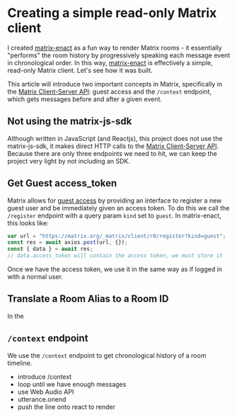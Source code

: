 # Creating a simple read-only Matrix client

I created [matrix-enact] as a fun way to render Matrix rooms - it essentially "performs" the room history by progressively speaking each message event in chronological order. In this way, [matrix-enact] is effectively a simple, read-only Matrix client. Let's see how it was built.

This article will introduce two important concepts in Matrix, specifically in the [Matrix Client-Server API]: guest access and the `/context` endpoint, which gets messages before and after a given event.

## Not using the matrix-js-sdk

Although written in JavaScript (and Reactjs), this project does not use the matrix-js-sdk, it makes direct HTTP calls to the [Matrix Client-Server API]. Because there are only three endpoints we need to hit, we can keep the project very light by not including an SDK.

## Get Guest access_token

Matrix allows for [guest access](https://matrix.org/docs/spec/client_server/latest.html#guest-access) by providing an interface to register a new guest user and be immediately given an access token. To do this we call the `/register` endpoint with a query param `kind` set to `guest`. In matrix-enact, this looks like:

```javascript
var url = "https://matrix.org/_matrix/client/r0/register?kind=guest";
const res = await axios.post(url, {});
const { data } = await res;
// data.access_token will contain the access token, we must store it
```

Once we have the access token, we use it in the same way as if logged in with a normal user.

## Translate a Room Alias to a Room ID

In the 

## `/context` endpoint

We use the `/context` endpoint to get chronological history of a room timeline.


* introduce /context
* loop until we have enough messages
* use Web Audio API
* utterance.onend
* push the line onto react to render

[Matrix Client-Server API]: https://matrix.org/docs/spec/client_server/latest.html
[matrix-enact]: https://github.com/benparsons/matrix-enact
[context]: https://matrix.org/docs/spec/client_server/latest.html#id161